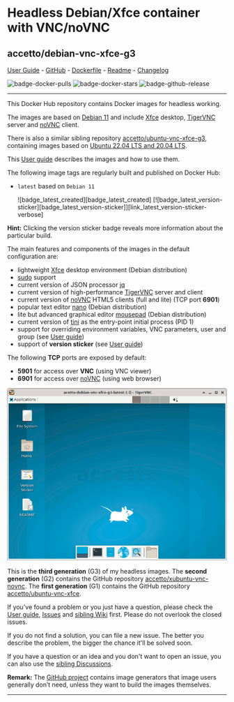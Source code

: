 # Headless Debian/Xfce container with VNC/noVNC

## accetto/debian-vnc-xfce-g3

[User Guide][this-user-guide] - [GitHub][this-github] - [Dockerfile][this-dockerfile] - [Readme][this-readme-full] - [Changelog][this-changelog]

![badge-docker-pulls][badge-docker-pulls]
![badge-docker-stars][badge-docker-stars]
![badge-github-release][badge-github-release]

***

This Docker Hub repository contains Docker images for headless working.

The images are based on [Debian 11][docker-debian] and include [Xfce][xfce] desktop, [TigerVNC][tigervnc] server and [noVNC][novnc] client.

There is also a similar sibling repository [accetto/ubuntu-vnc-xfce-g3][accetto-dockerhub-ubuntu-vnc-xfce-g3], containing images based on [Ubuntu 22.04 LTS and 20.04 LTS][docker-ubuntu].

This [User guide][this-user-guide] describes the images and how to use them.

The following image tags are regularly built and published on Docker Hub:

<!-- markdownlint-disable MD052 -->

- `latest` based on `Debian 11`

    ![badge_latest_created][badge_latest_created]
    [![badge_latest_version-sticker][badge_latest_version-sticker]][link_latest_version-sticker-verbose]

<!-- markdownlint-enable MD052 -->

**Hint:** Clicking the version sticker badge reveals more information about the particular build.

The main features and components of the images in the default configuration are:

- lightweight [Xfce][xfce] desktop environment (Debian distribution)
- [sudo][sudo] support
- current version of JSON processor [jq][jq]
- current version of high-performance [TigerVNC][tigervnc] server and client
- current version of [noVNC][novnc] HTML5 clients (full and lite) (TCP port **6901**)
- popular text editor [nano][nano] (Debian distribution)
- lite but advanced graphical editor [mousepad][mousepad] (Debian distribution)
- current version of [tini][tini] as the entry-point initial process (PID 1)
- support for overriding environment variables, VNC parameters, user and group (see [User guide][this-user-guide-using-containers])
- support of **version sticker** (see [User guide][this-user-guide-version-sticker])

The following **TCP** ports are exposed by default:

- **5901** for access over **VNC** (using VNC viewer)
- **6901** for access over [noVNC][novnc] (using web browser)

![container-screenshot][this-screenshot-container]

This is the **third generation** (G3) of my headless images.
The **second generation** (G2) contains the GitHub repository [accetto/xubuntu-vnc-novnc][accetto-github-xubuntu-vnc-novnc].
The **first generation** (G1) contains the GitHub repository [accetto/ubuntu-vnc-xfce][accetto-github-ubuntu-vnc-xfce].

If you've found a problem or you just have a question, please check the [User guide][this-user-guide], [Issues][this-issues] and [sibling Wiki][sibling-wiki] first.
Please do not overlook the closed issues.

If you do not find a solution, you can file a new issue.
The better you describe the problem, the bigger the chance it'll be solved soon.

If you have a question or an idea and you don't want to open an issue, you can also use the [sibling Discussions][sibling-discussions].

**Remark:** The [GitHub project][this-github] contains image generators that image users generally don’t need, unless they want to build the images themselves.

***

[this-user-guide]: https://accetto.github.io/user-guide-g3/

[this-user-guide-version-sticker]: https://accetto.github.io/user-guide-g3/version-sticker/

[this-user-guide-using-containers]: https://accetto.github.io/user-guide-g3/using-containers/

[this-changelog]: https://github.com/accetto/debian-vnc-xfce-g3/blob/master/CHANGELOG.md

[this-github]: https://github.com/accetto/debian-vnc-xfce-g3/

[this-readme-full]: https://github.com/accetto/debian-vnc-xfce-g3/blob/master/docker/xfce/README.md

[this-issues]: https://github.com/accetto/debian-vnc-xfce-g3/issues

[this-dockerfile]: https://github.com/accetto/debian-vnc-xfce-g3/blob/master/docker/Dockerfile.xfce

[this-screenshot-container]: https://raw.githubusercontent.com/accetto/debian-vnc-xfce-g3/master/docker/doc/images/debian-vnc-xfce-g3-latest.png

[accetto-dockerhub-ubuntu-vnc-xfce-g3]: https://hub.docker.com/r/accetto/ubuntu-vnc-xfce-g3

[sibling-wiki]: https://github.com/accetto/ubuntu-vnc-xfce-g3/wiki

[sibling-discussions]: https://github.com/accetto/ubuntu-vnc-xfce-g3/discussions

[accetto-github-xubuntu-vnc-novnc]: https://github.com/accetto/xubuntu-vnc-novnc/

[accetto-github-ubuntu-vnc-xfce]: https://github.com/accetto/ubuntu-vnc-xfce

[docker-debian]: https://hub.docker.com/_/debian/
[docker-ubuntu]: https://hub.docker.com/_/ubuntu/

[jq]: https://stedolan.github.io/jq/
[mousepad]: https://github.com/codebrainz/mousepad
[nano]: https://www.nano-editor.org/
[novnc]: https://github.com/kanaka/noVNC
[sudo]: https://www.sudo.ws/
[tigervnc]: http://tigervnc.org
[tini]: https://github.com/krallin/tini
[xfce]: http://www.xfce.org

[badge-github-release]: https://badgen.net/github/release/accetto/debian-vnc-xfce-g3?icon=github&label=GitHub

[badge-docker-pulls]: https://badgen.net/docker/pulls/accetto/debian-vnc-xfce-g3?icon=docker&label=pulls

[badge-docker-stars]: https://badgen.net/docker/stars/accetto/debian-vnc-xfce-g3?icon=docker&label=stars

<!-- Appendix will be added by util-readme.sh -->
